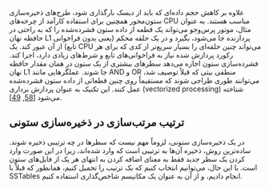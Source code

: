 علاوه بر کاهش حجم داده‌ای که باید از دیسک بارگذاری شود، طرح‌های ذخیره‌سازی ستون‌محور همچنین برای استفاده کارآمد از چرخه‌های CPU مناسب هستند. به عنوان مثال، موتور پرس‌وجو می‌تواند یک قطعه از داده ستون فشرده‌شده را که به راحتی در حافظه نهان L1 پردازنده جا می‌شود، بگیرد و در یک حلقه محکم (یعنی بدون فراخوانی تابع) از آن عبور کند. یک CPU می‌تواند چنین حلقه‌ای را بسیار سریع‌تر از کدی که برای هر رکورد پردازش شده نیاز به فراخوانی‌های تابع و شرط‌های زیادی دارد، اجرا کند. فشرده‌سازی ستون اجازه می‌دهد سطرهای بیشتری از یک ستون در همان مقدار حافظه نهان L1 جا شوند. عملگرهایی مانند AND و OR منطقی بیتی که قبلاً توصیف شد، می‌توانند طوری طراحی شوند که مستقیماً روی چنین قطعاتی از داده ستون فشرده‌شده عمل کنند. این تکنیک به عنوان پردازش برداری (vectorized processing) شناخته می‌شود [[58](ch03.html#Abadi2013kf), [49](ch03.html#Larson2013wh)].

## ترتیب مرتب‌سازی در ذخیره‌سازی ستونی

در یک ذخیره‌سازی ستونی، لزوماً مهم نیست که سطرها در چه ترتیبی ذخیره شوند. ساده‌ترین روش، ذخیره آن‌ها به ترتیبی است که وارد شده‌اند، زیرا در این صورت وارد کردن یک سطر جدید فقط به معنای اضافه کردن به انتهای هر یک از فایل‌های ستون است. با این حال، می‌توانیم انتخاب کنیم که یک ترتیب را تحمیل کنیم، همانطور که قبلاً با SSTables انجام دادیم، و از آن به عنوان یک مکانیسم شاخص‌گذاری استفاده کنیم.